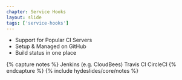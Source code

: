 ```yaml
---
chapter: Service Hooks
layout: slide
tags: ['service-hooks']
---
```


* Support for Popular CI Servers
* Setup & Managed on GitHub
* Build status in one place

{% capture notes %}
Jenkins (e.g. CloudBees)
Travis CI
CircleCI
{% endcapture %}
{% include hydeslides/core/notes %}